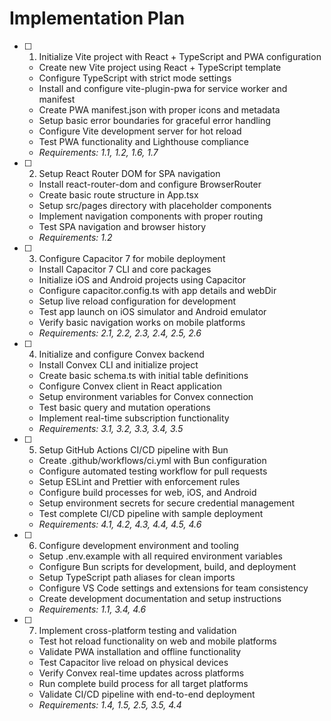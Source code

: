# Implementation Plan

- [ ] 1. Initialize Vite project with React + TypeScript and PWA configuration
  - Create new Vite project using React + TypeScript template
  - Configure TypeScript with strict mode settings
  - Install and configure vite-plugin-pwa for service worker and manifest
  - Create PWA manifest.json with proper icons and metadata
  - Setup basic error boundaries for graceful error handling
  - Configure Vite development server for hot reload
  - Test PWA functionality and Lighthouse compliance
  - _Requirements: 1.1, 1.2, 1.6, 1.7_

- [ ] 2. Setup React Router DOM for SPA navigation
  - Install react-router-dom and configure BrowserRouter
  - Create basic route structure in App.tsx
  - Setup src/pages directory with placeholder components
  - Implement navigation components with proper routing
  - Test SPA navigation and browser history
  - _Requirements: 1.2_

- [ ] 3. Configure Capacitor 7 for mobile deployment
  - Install Capacitor 7 CLI and core packages
  - Initialize iOS and Android projects using Capacitor
  - Configure capacitor.config.ts with app details and webDir
  - Setup live reload configuration for development
  - Test app launch on iOS simulator and Android emulator
  - Verify basic navigation works on mobile platforms
  - _Requirements: 2.1, 2.2, 2.3, 2.4, 2.5, 2.6_

- [ ] 4. Initialize and configure Convex backend
  - Install Convex CLI and initialize project
  - Create basic schema.ts with initial table definitions
  - Configure Convex client in React application
  - Setup environment variables for Convex connection
  - Test basic query and mutation operations
  - Implement real-time subscription functionality
  - _Requirements: 3.1, 3.2, 3.3, 3.4, 3.5_

- [ ] 5. Setup GitHub Actions CI/CD pipeline with Bun
  - Create .github/workflows/ci.yml with Bun configuration
  - Configure automated testing workflow for pull requests
  - Setup ESLint and Prettier with enforcement rules
  - Configure build processes for web, iOS, and Android
  - Setup environment secrets for secure credential management
  - Test complete CI/CD pipeline with sample deployment
  - _Requirements: 4.1, 4.2, 4.3, 4.4, 4.5, 4.6_

- [ ] 6. Configure development environment and tooling
  - Setup .env.example with all required environment variables
  - Configure Bun scripts for development, build, and deployment
  - Setup TypeScript path aliases for clean imports
  - Configure VS Code settings and extensions for team consistency
  - Create development documentation and setup instructions
  - _Requirements: 1.1, 3.4, 4.6_

- [ ] 7. Implement cross-platform testing and validation
  - Test hot reload functionality on web and mobile platforms
  - Validate PWA installation and offline functionality
  - Test Capacitor live reload on physical devices
  - Verify Convex real-time updates across platforms
  - Run complete build process for all target platforms
  - Validate CI/CD pipeline with end-to-end deployment
  - _Requirements: 1.4, 1.5, 2.5, 3.5, 4.4_